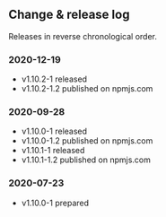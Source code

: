 ## Change & release log

Releases in reverse chronological order.

### 2020-12-19

- v1.10.2-1 released
- v1.10.2-1.2 published on npmjs.com

### 2020-09-28

- v1.10.0-1 released
- v1.10.0-1.2 published on npmjs.com
- v1.10.1-1 released
- v1.10.1-1.2 published on npmjs.com

### 2020-07-23

- v1.10.0-1 prepared
